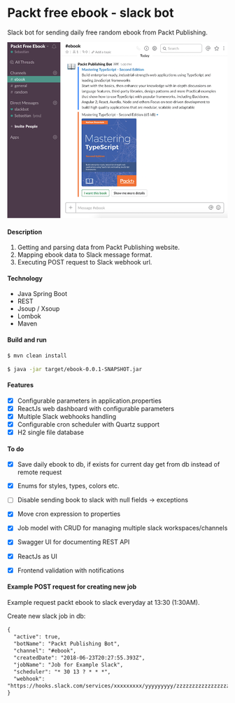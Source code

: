 # Packt free ebook - slack bot

Slack bot for sending daily free random ebook from Packt Publishing.

![Slack preview](img/slack_preview.png)

#### Description

1. Getting and parsing data from Packt Publishing website.
2. Mapping ebook data to Slack message format.
3. Executing POST request to Slack webhook url.

#### Technology

* Java Spring Boot
* REST
* Jsoup / Xsoup
* Lombok
* Maven

#### Build and run

```sh
$ mvn clean install
```
```sh
$ java -jar target/ebook-0.0.1-SNAPSHOT.jar
```

#### Features

- [x] Configurable parameters in application.properties
- [x] ReactJs web dashboard with configurable parameters
- [x] Multiple Slack webhooks handling
- [x] Configurable cron scheduler with Quartz support
- [x] H2 single file database

#### To do

- [x] Save daily ebook to db, if exists for current day get from db instead of remote request
- [x] Enums for styles, types, colors etc.
- [ ] Disable sending book to slack with null fields -> exceptions 
- [x] Move cron expression to properties
- [x] Job model with CRUD for managing multiple slack workspaces/channels
- [x] Swagger UI for documenting REST API
- [x] ReactJs as UI
- [x] Frontend validation with notifications


#### Example POST request for creating new job

Example request packt ebook to slack everyday at 13:30 (1:30AM).

Create new slack job in db:
```
{
  "active": true,
  "botName": "Packt Publishing Bot",
  "channel": "#ebook",
  "createdDate": "2018-06-23T20:27:55.393Z",
  "jobName": "Job for Example Slack",
  "scheduler": "* 30 13 ? * * *",
  "webhook": "https://hooks.slack.com/services/xxxxxxxxx/yyyyyyyyy/zzzzzzzzzzzzzzzzzzzzzzzz"
}
```

